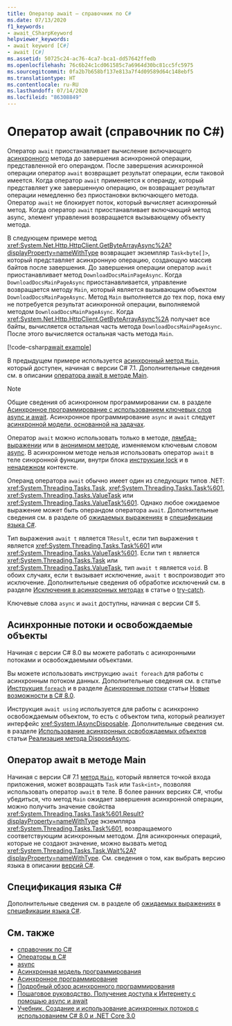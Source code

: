```yaml
---
title: Оператор await — справочник по C#
ms.date: 07/13/2020
f1_keywords:
- await_CSharpKeyword
helpviewer_keywords:
- await keyword [C#]
- await [C#]
ms.assetid: 50725c24-ac76-4ca7-bca1-dd57642ffedb
ms.openlocfilehash: 76c6b24c1cd061585c7a6964d30bc81cc5fc5975
ms.sourcegitcommit: 0fa2b7b658bf137e813a7f4d09589d64c148ebf5
ms.translationtype: HT
ms.contentlocale: ru-RU
ms.lasthandoff: 07/14/2020
ms.locfileid: "86308849"
---
```

# <a name="await-operator-c-reference"></a>Оператор await (справочник по C#)

Оператор `await` приостанавливает вычисление включающего [асинхронного](../keywords/async.md) метода до завершения асинхронной операции, представленной его операндом. После завершения асинхронной операции оператор `await` возвращает результат операции, если таковой имеется. Когда оператор `await` применяется к операнду, который представляет уже завершенную операцию, он возвращает результат операции немедленно без приостановки включающего метода. Оператор `await` не блокирует поток, который вычисляет асинхронный метод. Когда оператор `await` приостанавливает включающий метод async, элемент управления возвращается вызывающему объекту метода.

В следующем примере метод <xref:System.Net.Http.HttpClient.GetByteArrayAsync%2A?displayProperty=nameWithType> возвращает экземпляр `Task<byte[]>`, который представляет асинхронную операцию, создающую массив байтов после завершения. До завершения операции оператор `await` приостанавливает метод `DownloadDocsMainPageAsync`. Когда `DownloadDocsMainPageAsync` приостанавливается, управление возвращается методу `Main`, который является вызывающим объектом `DownloadDocsMainPageAsync`. Метод `Main` выполняется до тех пор, пока ему не потребуется результат асинхронной операции, выполняемой методом `DownloadDocsMainPageAsync`. Когда <xref:System.Net.Http.HttpClient.GetByteArrayAsync%2A> получает все байты, вычисляется остальная часть метода `DownloadDocsMainPageAsync`. После этого вычисляется остальная часть метода `Main`.

[!code-csharp[await example](snippets/AwaitOperator.cs)]

В предыдущем примере используется [асинхронный метод `Main`](../../programming-guide/main-and-command-args/index.md), который доступен, начиная с версии C# 7.1. Дополнительные сведения см. в описании [оператора await в методе Main](#await-operator-in-the-main-method).

> [!NOTE]
> Общие сведения об асинхронном программировании см. в разделе [Асинхронное программирование с использованием ключевых слов async и await](../../programming-guide/concepts/async/index.md). Асинхронное программирование `async` и `await` следует [асинхронной модели, основанной на задачах](../../../standard/asynchronous-programming-patterns/task-based-asynchronous-pattern-tap.md).

Оператор `await` можно использовать только в методе, [лямбда-выражении](../../programming-guide/statements-expressions-operators/lambda-expressions.md) или в [анонимном методе](delegate-operator.md), изменяемом ключевым словом [async](../keywords/async.md). В асинхронном методе нельзя использовать оператор `await` в теле синхронной функции, внутри блока [инструкции lock](../keywords/lock-statement.md) и в [ненадежном](../keywords/unsafe.md) контексте.

Операнд оператора `await` обычно имеет один из следующих типов .NET: <xref:System.Threading.Tasks.Task>, <xref:System.Threading.Tasks.Task%601>, <xref:System.Threading.Tasks.ValueTask> или <xref:System.Threading.Tasks.ValueTask%601>. Однако любое ожидаемое выражение может быть операндом оператора `await`. Дополнительные сведения см. в разделе об [ожидаемых выражениях](~/_csharplang/spec/expressions.md#awaitable-expressions) в [спецификации языка C#](~/_csharplang/spec/introduction.md).

Тип выражения `await t` является `TResult`, если тип выражения `t` является <xref:System.Threading.Tasks.Task%601> или <xref:System.Threading.Tasks.ValueTask%601>. Если тип `t` является <xref:System.Threading.Tasks.Task> или <xref:System.Threading.Tasks.ValueTask>, тип `await t` является `void`. В обоих случаях, если `t` вызывает исключение, `await t` воспроизводит это исключение. Дополнительные сведения об обработке исключений см. в разделе [Исключения в асинхронных методах](../keywords/try-catch.md#exceptions-in-async-methods) в статье о [try-catch](../keywords/try-catch.md).

Ключевые слова `async` и `await` доступны, начиная с версии C# 5.

## <a name="asynchronous-streams-and-disposables"></a>Асинхронные потоки и освобождаемые объекты

Начиная с версии C# 8.0 вы можете работать с асинхронными потоками и освобождаемыми объектами.

Вы можете использовать инструкцию `await foreach` для работы с асинхронным потоком данных. Дополнительные сведения см. в статье [Инструкция `foreach`](../keywords/foreach-in.md) и в разделе [Асинхронные потоки](../../whats-new/csharp-8.md#asynchronous-streams) статьи [Новые возможности в C# 8.0](../../whats-new/csharp-8.md).

Инструкция `await using` используется для работы с асинхронно освобождаемым объектом, то есть с объектом типа, который реализует интерфейс <xref:System.IAsyncDisposable>. Дополнительные сведения см. в разделе [Использование асинхронных освобождаемых объектов](../../../standard/garbage-collection/implementing-disposeasync.md#using-async-disposable) статьи [Реализация метода DisposeAsync](../../../standard/garbage-collection/implementing-disposeasync.md).

## <a name="await-operator-in-the-main-method"></a>Оператор await в методе Main

Начиная с версии C# 7.1 [метод `Main`](../../programming-guide/main-and-command-args/index.md), который является точкой входа приложения, может возвращать `Task` или `Task<int>`, позволяя использовать оператор `await` в теле. В более ранних версиях C#, чтобы убедиться, что метод `Main` ожидает завершения асинхронной операции, можно получить значение свойства <xref:System.Threading.Tasks.Task%601.Result?displayProperty=nameWithType> экземпляра <xref:System.Threading.Tasks.Task%601>, возвращаемого соответствующим асинхронным методом. Для асинхронных операций, которые не создают значение, можно вызвать метод <xref:System.Threading.Tasks.Task.Wait%2A?displayProperty=nameWithType>. См. сведения о том, как выбрать версию языка в описании [версий C#](../configure-language-version.md).

## <a name="c-language-specification"></a>Спецификация языка C#

Дополнительные сведения см. в разделе об [ожидаемых выражениях](~/_csharplang/spec/expressions.md#await-expressions) в [спецификации языка C#](~/_csharplang/spec/introduction.md).

## <a name="see-also"></a>См. также

- [справочник по C#](../index.md)
- [Операторы в C#](index.md)
- [async](../keywords/async.md)
- [Асинхронная модель программирования](../../programming-guide/concepts/async/task-asynchronous-programming-model.md)
- [Асинхронное программирование](../../async.md)
- [Подробный обзор асинхронного программирования](../../../standard/async-in-depth.md)
- [Пошаговое руководство. Получение доступа к Интернету с помощью async и await](../../programming-guide/concepts/async/walkthrough-accessing-the-web-by-using-async-and-await.md)
- [Учебник. Создание и использование асинхронных потоков с использованием C# 8.0 и .NET Core 3.0](../../tutorials/generate-consume-asynchronous-stream.md)
